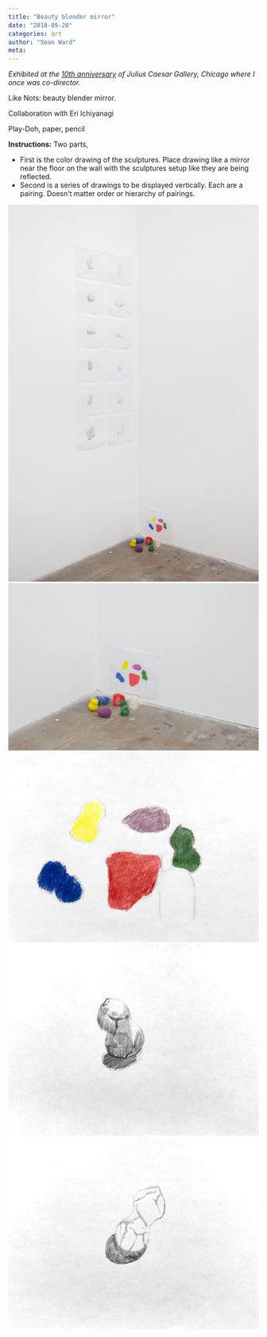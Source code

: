 ```yaml
---
title: "Beauty blender mirror"
date: "2018-09-28"
categories: art
author: "Sean Ward"
meta:
---
```


*Exhibited at the [10th anniversary](http://www.juliuscaesarchicago.net/anniversaryshow) of Julius Caesar Gallery, Chicago where I once was co-director.*

Like Nots: beauty blender mirror.

Collaboration with Eri Ichiyanagi 

Play-Doh, paper, pencil

**Instructions:**
Two parts,
- First is the color drawing of the sculptures. Place drawing like a mirror near the floor on the wall with the sculptures setup like they are being reflected.
- Second is a series of drawings to be displayed vertically. Each are a pairing. Doesn’t matter order or hierarchy of pairings.

![](/images/18-likenote-beautyblender-1.JPG)
![](/images/18-likenote-beautyblender-2.JPG)
![](/images/18-likenote-beautyblender-3.jpeg)
![](/images/18-likenote-beautyblender-4.jpeg)
![](/images/18-likenote-beautyblender-5.jpeg)